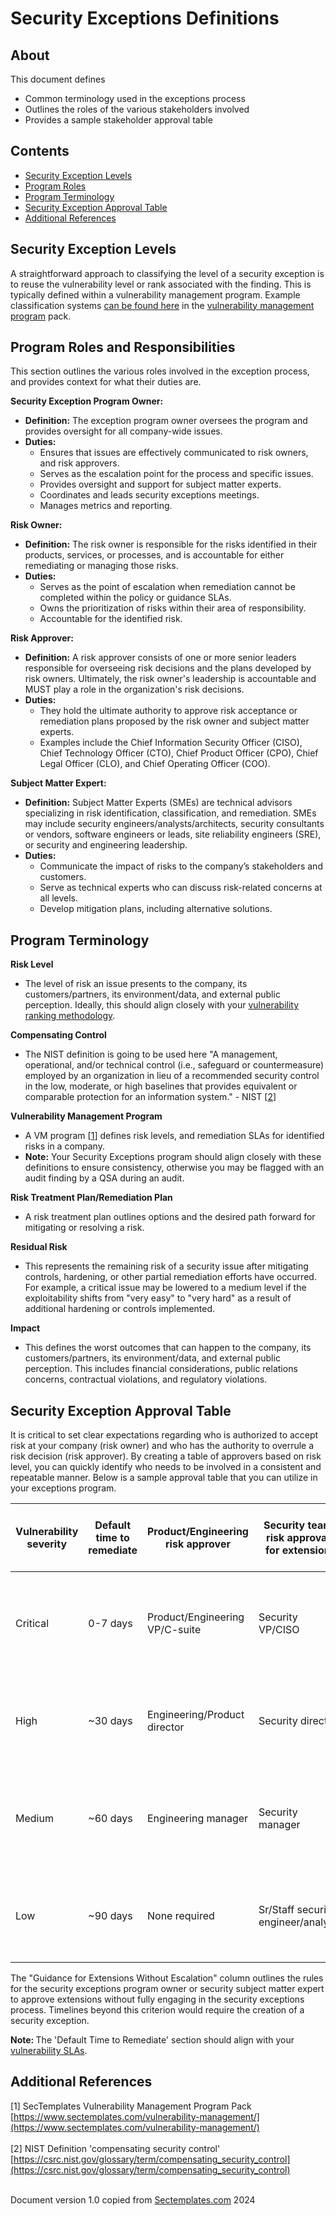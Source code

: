 # Security Exceptions Definitions


## About
This document defines 
 * Common terminology used in the exceptions process
 * Outlines the roles of the various stakeholders involved
 * Provides a sample stakeholder approval table


## Contents
- [Security Exception Levels](#security-exception-levels)
- [Program Roles](#program-roles-and-responsibilities)
- [Program Terminology](#program-terminology)
- [Security Exception Approval Table](#Security-exception-approval-table)
- [Additional References](#additional-references)

## Security Exception Levels
A straightforward approach to classifying the level of a security exception is to reuse the vulnerability level or rank associated with the finding. This is typically defined within a vulnerability management program. Example classification systems <a href="https://github.com/securitytemplates/sectemplates/blob/main/vulnerability-management/v1/Vulnerability_management_definitions.md">can be found here</a> in the <a href="https://www.sectemplates.com/2024/08/announcing-the-vulnerability-management-program-pack-10.html">vulnerability management program</a> pack. 

## Program Roles and Responsibilities
This section outlines the various roles involved in the exception process, and provides context for what their duties are.

<b>Security Exception Program Owner: </b>
  * <b>Definition:</b> The exception program owner oversees the program and provides oversight for all company-wide issues.
  * <b>Duties:</b>
    * Ensures that issues are effectively communicated to risk owners, and risk approvers.
    * Serves as the escalation point for the process and specific issues.
    * Provides oversight and support for subject matter experts.
    * Coordinates and leads security exceptions meetings.
    * Manages metrics and reporting.
 
<b>Risk Owner:</b> 
  * <b>Definition:</b> The risk owner is responsible for the risks identified in their products, services, or processes, and is accountable for either remediating or managing those risks.
  * <b>Duties:</b>
    * Serves as the point of escalation when remediation cannot be completed within the policy or guidance SLAs.
    * Owns the prioritization of risks within their area of responsibility.
    * Accountable for the identified risk. 
    
<b>Risk Approver:</b> 
  * <b>Definition:</b> A risk approver consists of one or more senior leaders responsible for overseeing risk decisions and the plans developed by risk owners. Ultimately, the risk owner's leadership is accountable and MUST play a role in the organization's risk decisions.
  * <b>Duties:</b> 
    * They hold the ultimate authority to approve risk acceptance or remediation plans proposed by the risk owner and subject matter experts.
    * Examples include the Chief Information Security Officer (CISO), Chief Technology Officer (CTO), Chief Product Officer (CPO), Chief Legal Officer (CLO), and Chief Operating Officer (COO).

<b>Subject Matter Expert:</b> 
  * <b>Definition:</b> Subject Matter Experts (SMEs) are technical advisors specializing in risk identification, classification, and remediation. SMEs may include security engineers/analysts/architects, security consultants or vendors, software engineers or leads, site reliability engineers (SRE), or security and engineering leadership.
  * <b>Duties:</b>
    * Communicate the impact of risks to the company’s stakeholders and customers.
    * Serve as technical experts who can discuss risk-related concerns at all levels.
    * Develop mitigation plans, including alternative solutions.

## Program Terminology

<b>Risk Level</b>
* The level of risk an issue presents to the company, its customers/partners, its environment/data, and external public perception. Ideally, this should align closely with your <a href="https://github.com/securitytemplates/sectemplates/blob/main/vulnerability-management/v1/Vulnerability_management_definitions.md">vulnerability ranking methodology</a>.

<b>Compensating Control</b>
* The NIST definition is going to be used here "A management, operational, and/or technical control (i.e., safeguard or countermeasure) employed by an organization in lieu of a recommended security control in the low, moderate, or high baselines that provides equivalent or comparable protection for an information system." - NIST [[2](#additional-references)]

<b>Vulnerability Management Program</b>
 * A VM program [[1](#additional-references)] defines risk levels, and remediation SLAs for identified risks in a company.
 * <b>Note:</b> Your Security Exceptions program should align closely with these definitions to ensure consistency, otherwise you may be flagged with an audit finding by a QSA during an audit. 

<b>Risk Treatment Plan/Remediation Plan</b>
 * A risk treatment plan outlines options and the desired path forward for mitigating or resolving a risk.

<b>Residual Risk</b>
  * This represents the remaining risk of a security issue after mitigating controls, hardening, or other partial remediation efforts have occurred. For example, a critical issue may be lowered to a medium level if the exploitability shifts from "very easy" to "very hard" as a result of additional hardening or controls implemented.

<b>Impact</b>
  * This defines the worst outcomes that can happen to the company, its customers/partners, its environment/data, and external public perception. This includes financial considerations, public relations concerns, contractual violations, and regulatory violations.


## Security Exception Approval Table 
It is critical to set clear expectations regarding who is authorized to accept risk at your company (risk owner) and who has the authority to overrule a risk decision (risk approver). By creating a table of approvers based on risk level, you can quickly identify who needs to be involved in a consistent and repeatable manner. Below is a sample approval table that you can utilize in your exceptions program.

| Vulnerability severity | Default time to remediate | Product/Engineering risk approver| Security team risk approval for extension| Guidance for extension without escalation|
|-----------------------|---------------------------|---------|-----------|-------------|
| Critical| 0-7 days | Product/Engineering VP/C-suite | Security VP/CISO| Criticals can only be extended for ~2 hours without escalation|
| High | ~30 days| Engineering/Product director | Security director | Highs can only be extended for 1-2 days without escalation|
| Medium | ~60 days | Engineering manager | Security manager | Mediums can only be extended for ~10 days without escalation|
| Low |  ~90 days | None required | Sr/Staff security engineer/analyst| Lows can only be extended for ~20 days without escalation|

The "Guidance for Extensions Without Escalation" column outlines the rules for the security exceptions program owner or security subject matter expert to approve extensions without fully engaging in the security exceptions process. Timelines beyond this criterion would require the creation of a security exception.

<b>Note: </b> The 'Default Time to Remediate' section should align with your <a href="https://github.com/securitytemplates/sectemplates/blob/main/vulnerability-management/v1/Vulnerability_management_definitions.md">vulnerability SLAs</a>. 


## Additional References
[1] SecTemplates Vulnerability Management Program Pack <br>
[https://www.sectemplates.com/vulnerability-management/](https://www.sectemplates.com/vulnerability-management/) <bR><br>
[2] NIST Definition 'compensating security control' <br>
[https://csrc.nist.gov/glossary/term/compensating_security_control](https://csrc.nist.gov/glossary/term/compensating_security_control)<br><br>

Document version 1.0 copied from [Sectemplates.com](https://www.sectemplates.com) 2024
